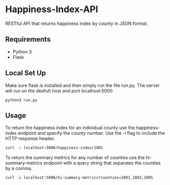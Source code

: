 # Happiness-Index-API
RESTful API that returns happiness index by county in JSON format.

## Requirements

* Python 3
* Flask

## Local Set Up
Make sure flask is installed and then simply run the file run.py. The server will run on the deafult host and port localhost:5000
```
python3 run.py
```
## Usage

To return the happiness index for an individual county use the happiness-index endpoint and specify the county number. Use the -i flag to include the HTTP response header.
```bash
curl -i localhost:5000/happiness-index/1001
```
To return the summary metrics for any number of counties use the hi-summary-metrics endpoint with a query string that separates the counties by a comma.
```
curl -i localhost:5000/hi-summary-metrics?counties=1001,1003,1005
